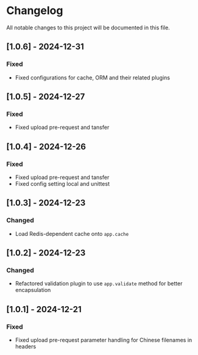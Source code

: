 # Changelog

All notable changes to this project will be documented in this file.
## [1.0.6] - 2024-12-31

### Fixed
- Fixed configurations for cache, ORM and their related plugins
## [1.0.5] - 2024-12-27

### Fixed
- Fixed upload pre-request and tansfer

## [1.0.4] - 2024-12-26

### Fixed
- Fixed upload pre-request and tansfer
- Fixed config setting local and unittest

## [1.0.3] - 2024-12-23

### Changed
- Load Redis-dependent cache onto `app.cache`

## [1.0.2] - 2024-12-23

### Changed
- Refactored validation plugin to use `app.validate` method for better encapsulation

## [1.0.1] - 2024-12-21

### Fixed
- Fixed upload pre-request parameter handling for Chinese filenames in headers

[0.0.2]: https://github.com/username/commonBackendEggjs/compare/v0.0.1...v0.0.2
[0.0.1]: https://github.com/username/commonBackendEggjs/releases/tag/v0.0.1